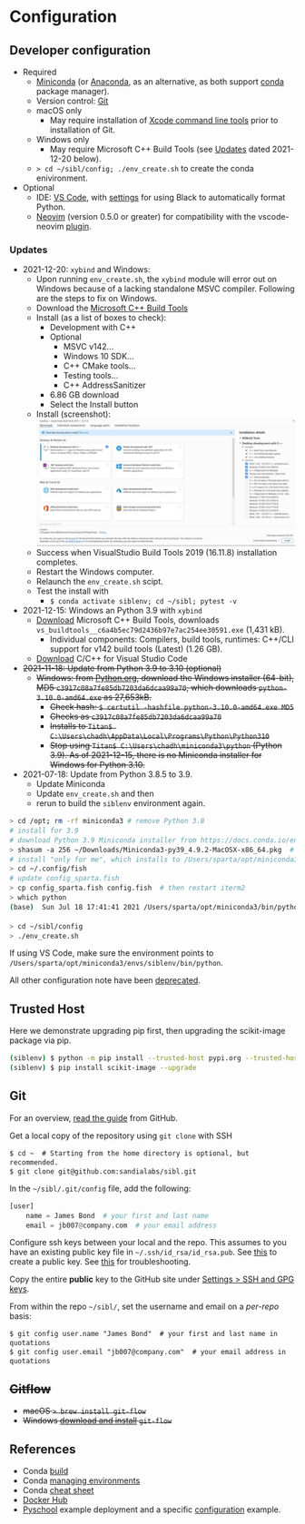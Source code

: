 # Configuration

## Developer configuration

* Required
  * [Miniconda](https://docs.conda.io/en/latest/miniconda.html) (or [Anaconda](https://docs.anaconda.com/), as an alternative, as both support [conda](https://docs.conda.io/en/latest/) package manager).
  * Version control: [Git](https://git-scm.com/)
  * macOS only
    * May require installation of [Xcode command line tools](https://developer.apple.com/xcode/features/) prior to installation of Git.
  * Windows only
    * May require Microsoft C++ Build Tools (see [Updates](#updates) dated 2021-12-20 below).
  * `> cd ~/sibl/config; ./env_create.sh` to create the conda enivironment.
* Optional
  * IDE: [VS Code](https://code.visualstudio.com/), with [settings](https://dev.to/adamlombard/how-to-use-the-black-python-code-formatter-in-vscode-3lo0) for using Black to automatically format Python.
  * [Neovim](https://neovim.io/) (version 0.5.0 or greater) for compatibility with the vscode-neovim [plugin](https://github.com/asvetliakov/vscode-neovim).

### Updates

* 2021-12-20: `xybind` and Windows:
  * Upon running `env_create.sh`, the `xybind` module will error out on Windows because of a lacking standalone MSVC compiler.  Following are the steps to fix on Windows.
  * Download the [Microsoft C++ Build Tools](https://visualstudio.microsoft.com/visual-cpp-build-tools/)
  * Install (as a list of boxes to check):
    * Development with C++
    * Optional
      * MSVC v142...
      * Windows 10 SDK...
      * C++ CMake tools...
      * Testing tools...
      * C++ AddressSanitizer
    * 6.86 GB download
    * Select the Install button
  * Install (screenshot):
  ![standalone_msvc_compiler](fig/standalone_msvc_compiler.png)
  * Success when VisualStudio Build Tools 2019 (16.11.8) installation completes.
  * Restart the Windows computer.
  * Relaunch the `env_create.sh` scipt.
  * Test the install with
    * `$ conda activate siblenv; cd ~/sibl; pytest -v`
* 2021-12-15: Windows an Python 3.9 with `xybind`
  * [Download](https://visualstudio.microsoft.com/visual-cpp-build-tools/) Microsoft C++ Build Tools, downloads `vs_buildtools__c6a4b5ec79d2436b97e7ac254ee30591.exe` (1,431 kB).
    * Individual components: Compilers, build tools, runtimes: C++/CLI support for v142 build tools (Latest) (1.26 GB).
  * [Download](https://marketplace.visualstudio.com/items?itemName=ms-vscode.cpptools) C/C++ for Visual Studio Code
* ~~2021-11-18: Update from Python 3.9 to 3.10 (optional)~~
  * ~~Windows: from [Python.org](https://www.python.org/downloads/release/python-3100/), download the Windows installer (64-bit), MD5 `c3917c08a7fe85db7203da6dcaa99a70`, which downloads `python-3.10.0-amd64.exe` as 27,653kB.~~
    * ~~Check hash: `$ certutil -hashfile python-3.10.0-amd64.exe MD5`~~
    * ~~Checks as `c3917c08a7fe85db7203da6dcaa99a70`~~
    * ~~Installs to `Titan$ C:\Users\chadh\AppData\Local\Programs\Python\Python310`~~
    * ~~Stop using `Titan$ C:\Users\chadh\miniconda3\python` (Python 3.9).  As of 2021-12-15, there is no Miniconda installer for Windows for Python 3.10.~~
* 2021-07-18: Update from Python 3.8.5 to 3.9.
  * Update Miniconda
  * Update `env_create.sh` and then
  * rerun to build the `siblenv` environment again.

```bash
> cd /opt; rm -rf miniconda3 # remove Python 3.8
# install for 3.9
# download Python 3.9 Miniconda installer from https://docs.conda.io/en/latest/miniconda.html
> shasum -a 256 ~/Downloads/Miniconda3-py39_4.9.2-MacOSX-x86_64.pkg  # check SHA256 hash
# install "only for me", which installs to /Users/sparta/opt/miniconda3
> cd ~/.config/fish
# update config_sparta.fish
> cp config_sparta.fish config.fish  # then restart iterm2
> which python
(base)  Sun Jul 18 17:41:41 2021 /Users/sparta/opt/miniconda3/bin/python

> cd ~/sibl/config
> ./env_create.sh
```

If using VS Code, make sure the environment points to `/Users/sparta/opt/miniconda3/envs/siblenv/bin/python`.

All other configuration note have been [deprecated](deprecated.md).

## Trusted Host

Here we demonstrate upgrading pip first, then upgrading the scikit-image package via pip.

```bash
(siblenv) $ python -m pip install --trusted-host pypi.org --trusted-host files.pythonhosted.org --upgrade pip
(siblenv) $ pip install scikit-image --upgrade
```

## Git

For an overview, [read the guide](https://guides.github.com/activities/hello-world/) from GitHub.

Get a local copy of the repository using `git clone` with SSH

```console
$ cd ~  # Starting from the home directory is optional, but recommended.
$ git clone git@github.com:sandialabs/sibl.git
```


In the `~/sibl/.git/config` file, add the following:

```python
[user]
    name = James Bond  # your first and last name
    email = jb007@company.com  # your email address
```

Configure ssh keys between your local and the repo.  This assumes to you have an existing public key file in `~/.ssh/id_rsa/id_rsa.pub`.  See [this](https://help.github.com/en/github/authenticating-to-github/connecting-to-github-with-ssh) to create a public key.  See [this](https://help.github.com/en/github/authenticating-to-github) for troubleshooting.

Copy the entire **public** key to the GitHub site under [Settings > SSH and GPG keys](https://github.com/settings/keys).

From within the repo `~/sibl/`, set the username and email on a *per-repo* basis:

```console
$ git config user.name "James Bond"  # your first and last name in quotations
$ git config user.email "jb007@company.com"  # your email address in quotations
```

## ~~Gitflow~~

* ~~macOS `> brew install git-flow`~~
* ~~Windows [download and install](https://git-scm.com/download/win) `git-flow`~~

## References

* Conda [build](https://docs.conda.io/projects/conda-build/en/latest/resources/build-scripts.html)
* Conda [managing environments](https://docs.conda.io/projects/conda/en/latest/user-guide/tasks/manage-environments.html)
* Conda [cheat sheet](https://docs.conda.io/projects/conda/en/4.6.0/_downloads/52a95608c49671267e40c689e0bc00ca/conda-cheatsheet.pdf)
* [Docker Hub](https://hub.docker.com/)
* [Pyschool](https://github.com/hovey/pyschool/blob/master/zfolder/doc/introduction.md) example deployment and a specific [configuration](https://github.com/hovey/pyschool/blob/master/zfolder/doc/configuration.md) example.
